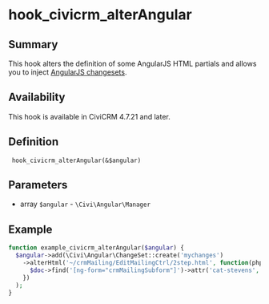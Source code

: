 # hook_civicrm_alterAngular

## Summary

This hook alters the definition of some AngularJS HTML partials and allows you to inject [AngularJS changesets](../framework/angular/changeset.md).

## Availability

This hook is available in CiviCRM 4.7.21 and later.

## Definition

     hook_civicrm_alterAngular(&$angular)

## Parameters

- array `$angular` - `\Civi\Angular\Manager`

## Example

```php
function example_civicrm_alterAngular($angular) {
  $angular->add(\Civi\Angular\ChangeSet::create('mychanges')
    ->alterHtml('~/crmMailing/EditMailingCtrl/2step.html', function(phpQueryObject $doc) {
      $doc->find('[ng-form="crmMailingSubform"]')->attr('cat-stevens', 'ts(\'wild world\')');
    })
  );
}
```
